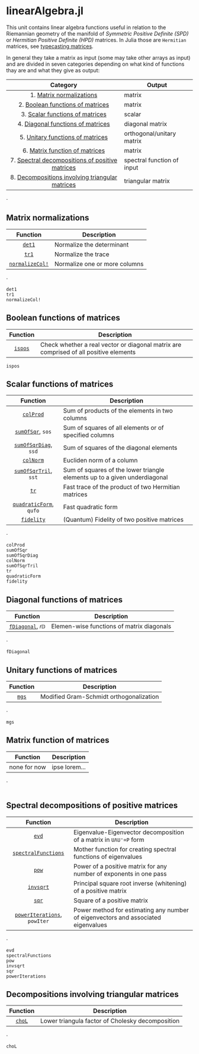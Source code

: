 # linearAlgebra.jl

 This unit contains linear algebra functions useful in relation to the Riemannian
 geometry of the manifold of *Symmetric Positive Definite (SPD)* or
 *Hermitian Positive Definite (HPD)* matrices. In Julia those are `Hermitian` matrices, see [typecasting matrices](@ref).

In general they take a matrix as input (some may take other arrays as input) and are divided in seven categories depending on what kind of functions thay are and what they give as output:

| Category  | Output |
|:----------:| ----------- |
| 1. [Matrix normalizations](@ref) | matrix |
| 2. [Boolean functions of matrices](@ref) | matrix |
| 3. [Scalar functions of matrices](@ref) | scalar |
| 4. [Diagonal functions of matrices](@ref) | diagonal matrix |
| 5. [Unitary functions of matrices](@ref) | orthogonal/unitary matrix |
| 6. [Matrix function of matrices](@ref) | matrix |
| 7. [Spectral decompositions of positive matrices](@ref) | spectral function of input|
| 8. [Decompositions involving triangular matrices](@ref) | triangular matrix |

⋅

## Matrix normalizations

| Function   | Description |
|:----------:| ----------- |
| [`det1`](@ref) | Normalize the determinant|
| [`tr1`](@ref) | Normalize the trace|
| [`normalizeCol!`](@ref) | Normalize one or more columns|

⋅

```@docs
det1
tr1
normalizeCol!
```

## Boolean functions of matrices

| Function   | Description |
|:----------:| ----------- |
| [`ispos`](@ref) | Check whether a real vector or diagonal matrix are comprised of all positive elements|

```@docs
ispos
```

## Scalar functions of matrices

| Function   | Description |
|:----------:| ----------- |
| [`colProd`](@ref) | Sum of products of the elements in two columns |
| [`sumOfSqr`](@ref), `sos` | Sum of squares of all elements or of specified columns |
| [`sumOfSqrDiag`](@ref), `ssd` | Sum of squares of the diagonal elements |
| [`colNorm`](@ref) | Eucliden norm of a column |
| [`sumOfSqrTril`](@ref), `sst` | Sum of squares of the lower triangle elements up to a given underdiagonal |
| [`tr`](@ref) | Fast trace of the product of two Hermitian matrices |
| [`quadraticForm`](@ref), `qufo` | Fast quadratic form |
| [`fidelity`](@ref) | (Quantum) Fidelity of two positive matrices |

⋅

```@docs
colProd
sumOfSqr
sumOfSqrDiag
colNorm
sumOfSqrTril
tr
quadraticForm
fidelity
```

## Diagonal functions of matrices

| Function   | Description |
|:----------:| ----------- |
| [`fDiagonal`](@ref), `𝑓𝔻` | Elemen-wise functions of matrix diagonals|

⋅

```@docs
fDiagonal
```

## Unitary functions of matrices

| Function   | Description |
|:----------:| ----------- |
| [`mgs`](@ref) | Modified Gram-Schmidt orthogonalization|

⋅

```@docs
mgs
```

## Matrix function of matrices

| Function   | Description |
|:----------:| ----------- |
| none for now | ipse lorem...|

⋅

```@docs
```

## Spectral decompositions of positive matrices

| Function   | Description |
|:----------:| ----------- |
| [`evd`](@ref) | Eigenvalue-Eigenvector decomposition of a matrix in ``UΛU'=P`` form|
| [`spectralFunctions`](@ref) | Mother function for creating spectral functions of eigenvalues|
| [`pow`](@ref)| Power of a positive matrix for any number of exponents in one pass|
| [`invsqrt`](@ref)| Principal square root inverse (whitening) of a positive matrix|
| [`sqr`](@ref)| Square of a positive matrix|
| [`powerIterations`](@ref), `powIter` | Power method for estimating any number of eigenvectors and associated eigenvalues|

⋅

```@docs
evd
spectralFunctions
pow
invsqrt
sqr
powerIterations
```

## Decompositions involving triangular matrices

| Function   | Description |
|:----------:| ----------- |
| [`choL`](@ref) | Lower triangula factor of Cholesky decomposition|

⋅

```@docs
choL
```
